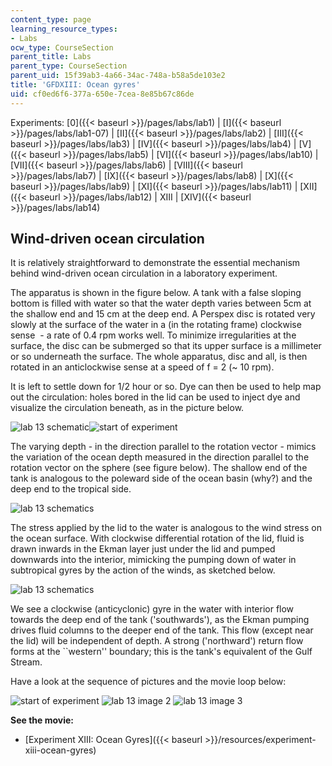 ```yaml
---
content_type: page
learning_resource_types:
- Labs
ocw_type: CourseSection
parent_title: Labs
parent_type: CourseSection
parent_uid: 15f39ab3-4a66-34ac-748a-b58a5de103e2
title: 'GFDXIII: Ocean gyres'
uid: cf0ed6f6-377a-650e-7cea-8e85b67c86de
---
```


Experiments: [0]({{< baseurl >}}/pages/labs/lab1) | [I]({{< baseurl >}}/pages/labs/lab1-07) | [II]({{< baseurl >}}/pages/labs/lab2) | [III]({{< baseurl >}}/pages/labs/lab3) | [IV]({{< baseurl >}}/pages/labs/lab4) | [V]({{< baseurl >}}/pages/labs/lab5) | [VI]({{< baseurl >}}/pages/labs/lab10) | [VII]({{< baseurl >}}/pages/labs/lab6) | [VIII]({{< baseurl >}}/pages/labs/lab7) | [IX]({{< baseurl >}}/pages/labs/lab8) | [X]({{< baseurl >}}/pages/labs/lab9) | [XI]({{< baseurl >}}/pages/labs/lab11) | [XII]({{< baseurl >}}/pages/labs/lab12) | XIII | [XIV]({{< baseurl >}}/pages/labs/lab14)

Wind-driven ocean circulation
-----------------------------

It is relatively straightforward to demonstrate the essential mechanism behind wind-driven ocean circulation in a laboratory experiment.

The apparatus is shown in the figure below. A tank with a false sloping bottom is filled with water so that the water depth varies between 5cm at the shallow end and 15 cm at the deep end. A Perspex disc is rotated very slowly at the surface of the water in a (in the rotating frame) clockwise sense  - a rate of 0.4 rpm works well. To minimize irregularities at the surface, the disc can be submerged so that its upper surface is a millimeter or so underneath the surface. The whole apparatus, disc and all, is then rotated in an anticlockwise sense at a speed of f = 2 (~ 10 rpm).

It is left to settle down for 1/2 hour or so. Dye can then be used to help map out the circulation: holes bored in the lid can be used to inject dye and visualize the circulation beneath, as in the picture below.

![lab 13 schematic](/courses/earth-atmospheric-and-planetary-sciences/12-003-atmosphere-ocean-and-climate-dynamics-fall-2008/labs/ekman.jpg)![start of experiment](/courses/earth-atmospheric-and-planetary-sciences/12-003-atmosphere-ocean-and-climate-dynamics-fall-2008/labs/31.jpg)

The varying depth - in the direction parallel to the rotation vector - mimics the variation of the ocean depth measured in the direction parallel to the rotation vector on the sphere (see figure below). The shallow end of the tank is analogous to the poleward side of the ocean basin (why?) and the deep end to the tropical side.

![lab 13 schematics](/courses/earth-atmospheric-and-planetary-sciences/12-003-atmosphere-ocean-and-climate-dynamics-fall-2008/labs/TAYLOR.jpg)

The stress applied by the lid to the water is analogous to the wind stress on the ocean surface. With clockwise differential rotation of the lid, fluid is drawn inwards in the Ekman layer just under the lid and pumped downwards into the interior, mimicking the pumping down of water in subtropical gyres by the action of the winds, as sketched below.

![lab 13 schematics](/courses/earth-atmospheric-and-planetary-sciences/12-003-atmosphere-ocean-and-climate-dynamics-fall-2008/labs/Wdpump.jpg)

We see a clockwise (anticyclonic) gyre in the water with interior flow towards the deep end of the tank ('southwards'), as the Ekman pumping drives fluid columns to the deeper end of the tank. This flow (except near the lid) will be independent of depth. A strong ('northward') return flow forms at the &grave;&grave;western'' boundary; this is the tank's equivalent of the Gulf Stream.

Have a look at the sequence of pictures and the movie loop below:

![start of experiment](/courses/earth-atmospheric-and-planetary-sciences/12-003-atmosphere-ocean-and-climate-dynamics-fall-2008/labs/31.jpg) ![lab 13 image 2](/courses/earth-atmospheric-and-planetary-sciences/12-003-atmosphere-ocean-and-climate-dynamics-fall-2008/labs/4.jpg) ![lab 13 image 3](/courses/earth-atmospheric-and-planetary-sciences/12-003-atmosphere-ocean-and-climate-dynamics-fall-2008/labs/6.jpg)

**See the movie:**

*   [Experiment XIII: Ocean Gyres]({{< baseurl >}}/resources/experiment-xiii-ocean-gyres)